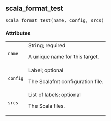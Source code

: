<a name="#scala_format_test"></a>
## scala_format_test

<pre>
scala_format_test(name, config, srcs)
</pre>



### Attributes

<table class="params-table">
  <colgroup>
    <col class="col-param" />
    <col class="col-description" />
  </colgroup>
  <tbody>
    <tr id="#scala_format_test_name">
      <td><code>name</code></td>
      <td>
        String; required
        <p>
          A unique name for this target.
        </p>
      </td>
    </tr>
    <tr id="#scala_format_test_config">
      <td><code>config</code></td>
      <td>
        Label; optional
        <p>
          The Scalafmt configuration file.
        </p>
      </td>
    </tr>
    <tr id="#scala_format_test_srcs">
      <td><code>srcs</code></td>
      <td>
        List of labels; optional
        <p>
          The Scala files.
        </p>
      </td>
    </tr>
  </tbody>
</table>


